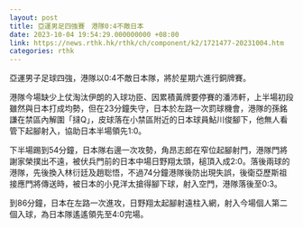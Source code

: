 ```yaml
---
layout: post
title: 亞運男足四強賽　港隊0:4不敵日本
date: 2023-10-04 19:54:29.000000000 +08:00
link: https://news.rthk.hk/rthk/ch/component/k2/1721477-20231004.htm
categories: rthk
---
```


亞運男子足球四強，港隊以0:4不敵日本隊，將於星期六進行銅牌賽。

港隊今場缺少上仗淘汰伊朗的入球功臣、因累積黃牌要停賽的潘沛軒，上半場初段雖然與日本打成均勢，但在23分鐘失守，日本於左路一次罰球機會，港隊的孫銘謙在禁區內解圍「撻Q」，皮球落在小禁區附近的日本球員鮎川俊腳下，他無人看管下起腳射入，協助日本半場領先1:0。

下半場踢到54分鐘，日本隊右邊一次攻勢，角昂志郎在窄位起腳射門，港隊門將謝家榮撲出不遠，被伏兵門前的日本中場日野翔太頭，槌頂入成2:0。落後兩球的港隊，先後換入林衍廷及趙聡悟，不過74分鐘港隊後防出現失誤，後衛亞歷斯祖接應門將傳送時，被日本的小見洋太搶得腳下球，射入空門，港隊落後至0:3。

到86分鐘，日本在左路一次進攻，日野翔太起腳射遠柱入網，射入今場個人第二個入球，為日本隊遙遙領先至4:0完場。
